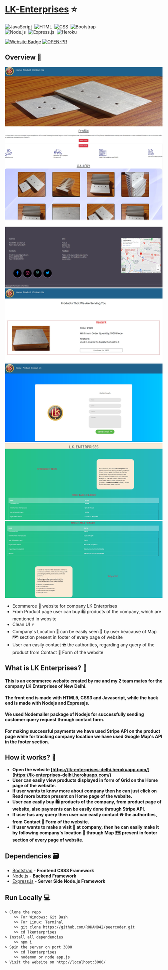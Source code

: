 # [LK-Enterprises](https://lk-enterprises-delhi.herokuapp.com/) ⭐

![JavaScript](https://img.shields.io/badge/Powered%20By-JavaScript-F7DF1E?style=for-the-badge&logo=&logoColor)&nbsp;
![HTML](https://img.shields.io/badge/HTML5-E34F26?style=for-the-badge&logo=&logoColor=white)&nbsp;
![CSS](https://img.shields.io/badge/CSS-239120?&style=for-the-badge&logo=&logoColor=white)&nbsp;
![Bootstrap](https://img.shields.io/badge/Bootstrap-563D7C?style=for-the-badge&logo=&logoColor=white)&nbsp;<br/>
![Node.js](https://img.shields.io/badge/Node.js-43853D?style=for-the-badge&logo=node.js&logoColor=white)&nbsp;
![Express.js](https://img.shields.io/badge/Express.js-404D59?style=for-the-badge)&nbsp;
![Heroku](https://img.shields.io/badge/Heroku-430098?style=for-the-badge&logo=heroku&logoColor=white)&nbsp;


[![Website Badge](https://img.shields.io/badge/Visit-Now-green?style=for-the-badge&logo=vercel)](https://lk-enterprises-delhi.herokuapp.com/)
[![OPEN-PR](https://img.shields.io/badge/Open%20For-PR-orange?style=for-the-badge&logo=github)](https://github.com/ROHAN842/lkenterprises)

## Overview 👀
<img src="images/LKindex.jpg">
<img src="images/LKindex1.jpg">
<img src="images/LKindex2.jpg">
<img src="images/LKproduct.jpg">
<img src="images/LKcontact.jpg">
<img src="images/LKread.jpg">
<img src="images/LKread1.jpg">

- Ecommerce 🛒 website for company LK Enterprises 
- From Product page user can buy 🛍️ products of the company, which are mentioned in website
- Clean UI ⚡
- Company's Location 📍 can be easily seen 👀 by user beacause of Map 🗺️ section present in footer of every page of website
- User can easily contact ☎️ the authorities, regarding any query of the product from Contact 📝 Form of the website

## What is LK Enterprises? 🤔

#### This is an ecommerce website created by me and my 2 team mates for the company LK Enterprises of New Delhi. 
#### The front end is made with HTML5, CSS3 and Javascript, while the back end is made with Nodejs and Expressjs.
#### We used Nodemailer package of Nodejs for successfully sending customer query request through contact form.
#### For making successful payments we have used Stripe API on the product page while for tracking company location we have used Google Map's API in the footer section.



## How it works? 🤔
- **Open the website [https://lk-enterprises-delhi.herokuapp.com/](https://lk-enterprises-delhi.herokuapp.com/)**
- **User can easily view products displayed in form of Grid on the Home page of the website.**
- **If user wants to know more about company then he can just click on Read more button present on Home page of the website.**
- **User can easily buy 🛍️ products of the company, from product page of website, also payments can be easily done through Stripe API.**
- **If user has any query then user can easily contact ☎️ the authorities, from Contact 📝 Form of the website.**
- **If user wants to make a visit 🌇 at company, then he can easily make it by following company's location 📍 through Map 🗺️ present in footer section of every page of website.**


## Dependencies 🗃

- [Bootstrap](https://getbootstrap.com/) - **Frontend CSS3 Framework**
- [Node.js](https://nodejs.org/en/) - **Backend Framework**
- [Express.js](https://expressjs.com/) - **Server Side Node.js Framework**

## Run Locally 💻

```
> Clone the repo
    >> For Windows: Git Bash
    >> For Linux: Terminal
    >> git clone https://github.com/ROHAN842/peercoder.git
    >> cd lkenterprises
> Install all dependencies
    >> npm i
> Spin the server on port 3000
    >> cd lkenterprises
    >> nodemon or node app.js
> Visit the website on http://localhost:3000/
    
```
